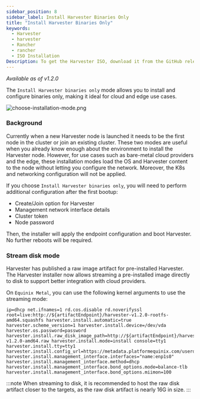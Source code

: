 ```yaml
---
sidebar_position: 8
sidebar_label: Install Harvester Binaries Only
title: "Install Harvester Binaries Only"
keywords:
  - Harvester
  - harvester
  - Rancher
  - rancher
  - ISO Installation
Description: To get the Harvester ISO, download it from the GitHub releases. During the installation, you can choose to install the binaries only.
---
```


<head>
  <link rel="canonical" href="https://docs.harvesterhci.io/v1.2/install/install-binaries-mode"/>
</head>

_Available as of v1.2.0_

The `Install Harvester binaries only` mode allows you to install and configure binaries only, making it ideal for cloud and edge use cases.

![choose-installation-mode.png](/img/v1.2/install/choose-installation-mode.png)

### Background
Currently when a new Harvester node is launched it needs to be the first node in the cluster or join an existing cluster.
These two modes are useful when you already know enough about the environment to install the Harvester node.
However, for use cases such as bare-metal cloud providers and the edge, these installation modes load the OS and Harvester content to the node without letting you configure the network. Moreover, the K8s and networking configuration will not be applied.

If you choose `Install Harvester binaries only`, you will need to perform additional configuration after the first bootup:

- Create/Join option for Harvester
- Management network interface details
- Cluster token
- Node password

Then, the installer will apply the endpoint configuration and boot Harvester. No further reboots will be required.

### Stream disk mode
Harvester has published a raw image artifact for pre-installed Harvester. The Harvester installer now allows streaming a pre-installed image directly to disk to support better integration with cloud providers.

On `Equinix Metal`, you can use the following kernel arguments to use the streaming mode:

```
ip=dhcp net.ifnames=1 rd.cos.disable rd.noverifyssl root=live:http://${artifactEndpoint}/harvester-v1.2.0-rootfs-amd64.squashfs harvester.install.automatic=true harvester.scheme_version=1 harvester.install.device=/dev/vda  harvester.os.password=password harvester.install.raw_disk_image_path=http://${artifactEndpoint}/harvester-v1.2.0-amd64.raw harvester.install.mode=install console=tty1 harvester.install.tty=tty1 harvester.install.config_url=https://metadata.platformequinix.com/userdata harvester.install.management_interface.interfaces="name:enp1s0" harvester.install.management_interface.method=dhcp harvester.install.management_interface.bond_options.mode=balance-tlb harvester.install.management_interface.bond_options.miimon=100
```

:::note
When streaming to disk, it is recommended to host the raw disk artifact closer to the targets, as the raw disk artifact is nearly 16G in size.
:::